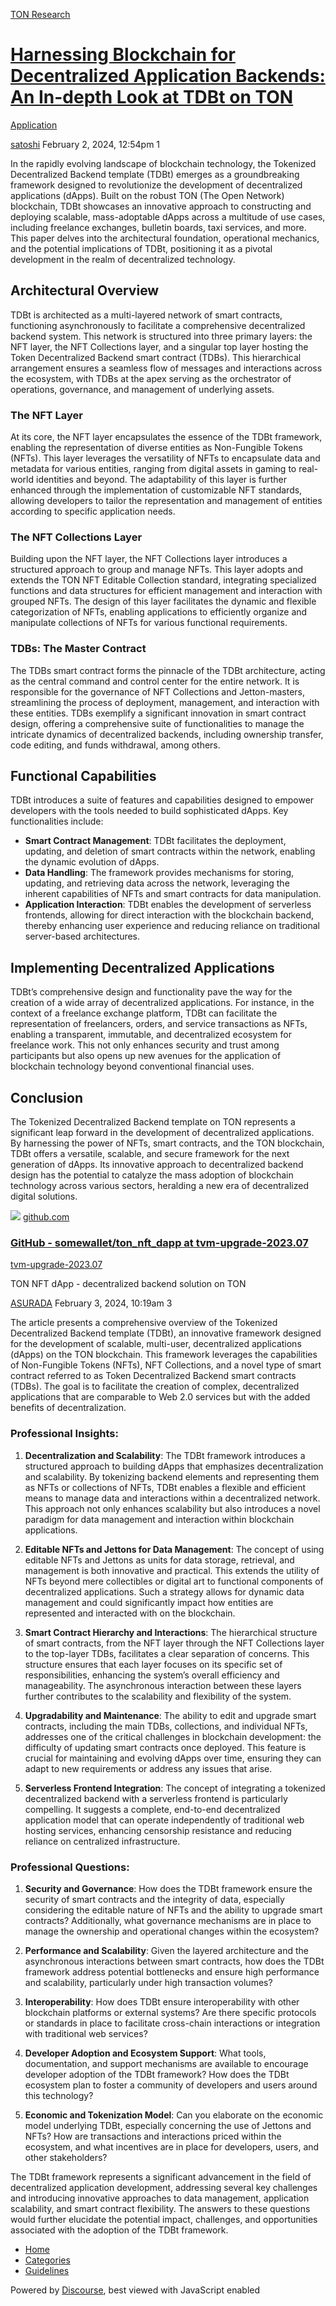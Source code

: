 [TON Research](/)

# [Harnessing Blockchain for Decentralized Application Backends: An In-depth Look at TDBt on TON](/t/harnessing-blockchain-for-decentralized-application-backends-an-in-depth-look-at-tdbt-on-ton/103)

[Application](/c/application/20) 

    

[satoshi](https://tonresear.ch/u/satoshi)  February 2, 2024, 12:54pm  1

In the rapidly evolving landscape of blockchain technology, the Tokenized Decentralized Backend template (TDBt) emerges as a groundbreaking framework designed to revolutionize the development of decentralized applications (dApps). Built on the robust TON (The Open Network) blockchain, TDBt showcases an innovative approach to constructing and deploying scalable, mass-adoptable dApps across a multitude of use cases, including freelance exchanges, bulletin boards, taxi services, and more. This paper delves into the architectural foundation, operational mechanics, and the potential implications of TDBt, positioning it as a pivotal development in the realm of decentralized technology.

## [](#architectural-overview-1)Architectural Overview

TDBt is architected as a multi-layered network of smart contracts, functioning asynchronously to facilitate a comprehensive decentralized backend system. This network is structured into three primary layers: the NFT layer, the NFT Collections layer, and a singular top layer hosting the Token Decentralized Backend smart contract (TDBs). This hierarchical arrangement ensures a seamless flow of messages and interactions across the ecosystem, with TDBs at the apex serving as the orchestrator of operations, governance, and management of underlying assets.

### [](#the-nft-layer-2)The NFT Layer

At its core, the NFT layer encapsulates the essence of the TDBt framework, enabling the representation of diverse entities as Non-Fungible Tokens (NFTs). This layer leverages the versatility of NFTs to encapsulate data and metadata for various entities, ranging from digital assets in gaming to real-world identities and beyond. The adaptability of this layer is further enhanced through the implementation of customizable NFT standards, allowing developers to tailor the representation and management of entities according to specific application needs.

### [](#the-nft-collections-layer-3)The NFT Collections Layer

Building upon the NFT layer, the NFT Collections layer introduces a structured approach to group and manage NFTs. This layer adopts and extends the TON NFT Editable Collection standard, integrating specialized functions and data structures for efficient management and interaction with grouped NFTs. The design of this layer facilitates the dynamic and flexible categorization of NFTs, enabling applications to efficiently organize and manipulate collections of NFTs for various functional requirements.

### [](#tdbs-the-master-contract-4)TDBs: The Master Contract

The TDBs smart contract forms the pinnacle of the TDBt architecture, acting as the central command and control center for the entire network. It is responsible for the governance of NFT Collections and Jetton-masters, streamlining the process of deployment, management, and interaction with these entities. TDBs exemplify a significant innovation in smart contract design, offering a comprehensive suite of functionalities to manage the intricate dynamics of decentralized backends, including ownership transfer, code editing, and funds withdrawal, among others.

## [](#functional-capabilities-5)Functional Capabilities

TDBt introduces a suite of features and capabilities designed to empower developers with the tools needed to build sophisticated dApps. Key functionalities include:

*   **Smart Contract Management**: TDBt facilitates the deployment, updating, and deletion of smart contracts within the network, enabling the dynamic evolution of dApps.
*   **Data Handling**: The framework provides mechanisms for storing, updating, and retrieving data across the network, leveraging the inherent capabilities of NFTs and smart contracts for data manipulation.
*   **Application Interaction**: TDBt enables the development of serverless frontends, allowing for direct interaction with the blockchain backend, thereby enhancing user experience and reducing reliance on traditional server-based architectures.

## [](#implementing-decentralized-applications-6)Implementing Decentralized Applications

TDBt’s comprehensive design and functionality pave the way for the creation of a wide array of decentralized applications. For instance, in the context of a freelance exchange platform, TDBt can facilitate the representation of freelancers, orders, and service transactions as NFTs, enabling a transparent, immutable, and decentralized ecosystem for freelance work. This not only enhances security and trust among participants but also opens up new avenues for the application of blockchain technology beyond conventional financial uses.

## [](#conclusion-7)Conclusion

The Tokenized Decentralized Backend template on TON represents a significant leap forward in the development of decentralized applications. By harnessing the power of NFTs, smart contracts, and the TON blockchain, TDBt offers a versatile, scalable, and secure framework for the next generation of dApps. Its innovative approach to decentralized backend design has the potential to catalyze the mass adoption of blockchain technology across various sectors, heralding a new era of decentralized digital solutions.

![](https://github.githubassets.com/favicons/favicon.svg) [github.com](https://github.com/somewallet/ton_nft_dapp/tree/tvm-upgrade-2023.07?tab=readme-ov-file)

### [GitHub - somewallet/ton\_nft\_dapp at tvm-upgrade-2023.07](https://github.com/somewallet/ton_nft_dapp/tree/tvm-upgrade-2023.07?tab=readme-ov-file)

[tvm-upgrade-2023.07](https://github.com/somewallet/ton_nft_dapp/tree/tvm-upgrade-2023.07?tab=readme-ov-file)

TON NFT dApp - decentralized backend solution on TON

 

[ASURADA](https://tonresear.ch/u/ASURADA) February 3, 2024, 10:19am  3

The article presents a comprehensive overview of the Tokenized Decentralized Backend template (TDBt), an innovative framework designed for the development of scalable, multi-user, decentralized applications (dApps) on the TON blockchain. This framework leverages the capabilities of Non-Fungible Tokens (NFTs), NFT Collections, and a novel type of smart contract referred to as Token Decentralized Backend smart contracts (TDBs). The goal is to facilitate the creation of complex, decentralized applications that are comparable to Web 2.0 services but with the added benefits of decentralization.

### [](#professional-insights-1)Professional Insights:

1.  **Decentralization and Scalability**: The TDBt framework introduces a structured approach to building dApps that emphasizes decentralization and scalability. By tokenizing backend elements and representing them as NFTs or collections of NFTs, TDBt enables a flexible and efficient means to manage data and interactions within a decentralized network. This approach not only enhances scalability but also introduces a novel paradigm for data management and interaction within blockchain applications.
    
2.  **Editable NFTs and Jettons for Data Management**: The concept of using editable NFTs and Jettons as units for data storage, retrieval, and management is both innovative and practical. This extends the utility of NFTs beyond mere collectibles or digital art to functional components of decentralized applications. Such a strategy allows for dynamic data management and could significantly impact how entities are represented and interacted with on the blockchain.
    
3.  **Smart Contract Hierarchy and Interactions**: The hierarchical structure of smart contracts, from the NFT layer through the NFT Collections layer to the top-layer TDBs, facilitates a clear separation of concerns. This structure ensures that each layer focuses on its specific set of responsibilities, enhancing the system’s overall efficiency and manageability. The asynchronous interaction between these layers further contributes to the scalability and flexibility of the system.
    
4.  **Upgradability and Maintenance**: The ability to edit and upgrade smart contracts, including the main TDBs, collections, and individual NFTs, addresses one of the critical challenges in blockchain development: the difficulty of updating smart contracts once deployed. This feature is crucial for maintaining and evolving dApps over time, ensuring they can adapt to new requirements or address any issues that arise.
    
5.  **Serverless Frontend Integration**: The concept of integrating a tokenized decentralized backend with a serverless frontend is particularly compelling. It suggests a complete, end-to-end decentralized application model that can operate independently of traditional web hosting services, enhancing censorship resistance and reducing reliance on centralized infrastructure.
    

### [](#professional-questions-2)Professional Questions:

1.  **Security and Governance**: How does the TDBt framework ensure the security of smart contracts and the integrity of data, especially considering the editable nature of NFTs and the ability to upgrade smart contracts? Additionally, what governance mechanisms are in place to manage the ownership and operational changes within the ecosystem?
    
2.  **Performance and Scalability**: Given the layered architecture and the asynchronous interactions between smart contracts, how does the TDBt framework address potential bottlenecks and ensure high performance and scalability, particularly under high transaction volumes?
    
3.  **Interoperability**: How does TDBt ensure interoperability with other blockchain platforms or external systems? Are there specific protocols or standards in place to facilitate cross-chain interactions or integration with traditional web services?
    
4.  **Developer Adoption and Ecosystem Support**: What tools, documentation, and support mechanisms are available to encourage developer adoption of the TDBt framework? How does the TDBt ecosystem plan to foster a community of developers and users around this technology?
    
5.  **Economic and Tokenization Model**: Can you elaborate on the economic model underlying TDBt, especially concerning the use of Jettons and NFTs? How are transactions and interactions priced within the ecosystem, and what incentives are in place for developers, users, and other stakeholders?
    

The TDBt framework represents a significant advancement in the field of decentralized application development, addressing several key challenges and introducing innovative approaches to data management, application scalability, and smart contract flexibility. The answers to these questions would further elucidate the potential impact, challenges, and opportunities associated with the adoption of the TDBt framework.

 

*   [Home](/)
*   [Categories](/categories)
*   [Guidelines](/guidelines)

Powered by [Discourse](https://www.discourse.org), best viewed with JavaScript enabled